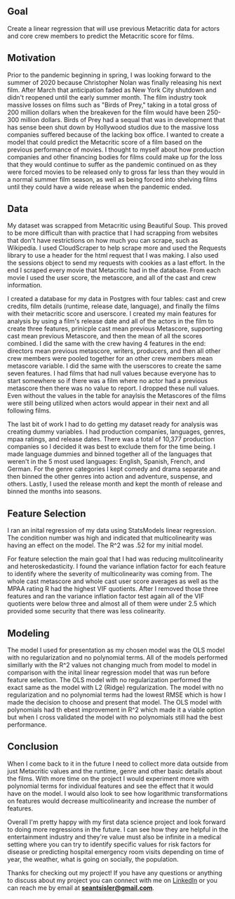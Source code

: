 ## Goal
Create a linear regression that will use previous Metacritic data for actors and core crew members to predict the Metacritic score for films. 

## Motivation
Prior to the pandemic beginning in spring, I was looking forward to the summer of 2020 because Christopher Nolan was finally releasing his next film. After March that anticipation faded as New York City shutdown and didn't reopened until the early summer month. The film industry took massive losses on films such as "Birds of Prey," taking in a total gross of 200 million dollars when the breakeven for the film would have been 250-300 million dollars. Birds of Prey had a sequal that was in development that has sense been shut down by Hollywood studios due to the massive loss companies suffered because of the lacking box office. I wanted to create a model that could predict the Metacritic score of a film based on the previous performance of movies. I thought to myself about how production companies and other financing bodies for films could make up for the loss that they would continue to suffer as the pandemic continued on as they were forced movies to be released only to gross far less than they would in a normal summer film season, as well as being forced into shelving films until they could have a wide release when the pandemic ended. 

## Data
My dataset was scrapped from Metacritic using Beautiful Soup. This proved to be more difficult than with practice that I had scrapping from websites that don't have restrictions on how much you can scrape, such as Wikipedia. I used CloudScraper to help scrape more and used the Requests library to use a header for the html request that I was making. I also used the sessions object to send my requests with cookies as a last effort. In the end I scraped every movie that Metacritic had in the database. From each movie I used the user score, the metascore, and all of the cast and crew information. 

I created a database for my data in Postgres with four tables: cast and crew credits, film details (runtime, release date, language), and finally the films with their metacritic score and userscore. I created my main features for analysis by using a film's release date and all of the actors in the film to create three features, prinicple cast mean previous Metascore, supporting cast mean previous Metascore, and then the mean of all the scores combined. I did the same with the crew having 4 features in the end: directors mean previous metascore, writers, producers, and then all other crew members were pooled together for an other crew members mean metascore variable. I did the same with the userscores to create the same seven features. I had films that had null values because everyone has to start somewhere so if there was a film where no actor had a previous metascore then there was no value to report. I dropped these null values. Even without the values in the table for anaylsis the Metascores of the films were still being utilized when actors would appear in their next and all following films. 

The last bit of work I had to do getting my dataset ready for analysis was creating dummy variables. I had production companies, languages, genres, mpaa ratings, and release dates. There was a total of 10,377 production companies so I decided it was best to exclude them for the time being. I made language dummies and binned together all of the languages that weren't in the 5 most used languages: English, Spanish, French, and German. For the genre categories I kept comedy and drama separate and then binned the other genres into action and adventure, suspense, and others. Lastly, I used the release month and kept the month of release and binned the months into seasons. 

## Feature Selection
I ran an inital regression of my data using StatsModels linear regression. The condition number was high and indicated that multicolinearity was having an effect on the model. The R^2 was .52 for my initial model.

For feature selection the main goal that I had was reducing mulitcolinearity and heteroskedasticity. I found the variance inflation factor for each feature to identify where the severity of multicolinearity was coming from. The whole cast metascore and whole cast user score averages as well as the MPAA rating R had the highest VIF quotients. After I removed those three features and ran the variance inflation factor test again all of the VIF quotients were below three and almost all of them were under 2.5 which provided some security that there was less colinearity. 

## Modeling 

The model I used for presentation as my chosen model was the OLS model with no regularization and no polynomial terms. All of the models performed simillarly with the R^2 values not changing much from model to model in comparison with the inital linear regression model that was run before feature selection. The OLS model with no regularization performed the exact same as the model with L2 (Ridge) regularization. The model with no regularization and no polynomial terms had the lowest RMSE which is how I made the decision to choose and present that model. The OLS model with polynomials had th ebest improvement in R^2 which made it a viable option but when I cross validated the model with no polynomials still had the best performance.

## Conclusion

When I come back to it in the future I need to collect more data outside from just Metacritic values and the runtime, genre and other basic details about the films. With more time on the project I would experiment more with polynomial terms for individual features and see the effect that it would have on the model. I would also look to see how logarithmic transformations on features would decrease multicolinearity and increase the number of features.

Overall I'm pretty happy with my first data science project and look forward to doing more regressions in the future. I can see how they are helpful in the entertainment industry and they're value must also be infinite in a medical setting where you can try to identify specific values for risk factors for disease or predicting hospital emergency room visits depending on time of year, the weather, what is going on socially, the population.

Thanks for checking out my project!
If you have any questions or anything to discuss about my project you can connect with me on [LinkedIn](https:///www.linkedin.com/in/seansisler/) or you can reach me by email at **seantsisler@gmail.com**.
